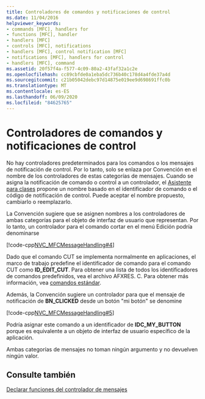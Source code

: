 ```yaml
---
title: Controladores de comandos y notificaciones de control
ms.date: 11/04/2016
helpviewer_keywords:
- commands [MFC], handlers for
- functions [MFC], handler
- handlers [MFC]
- controls [MFC], notifications
- handlers [MFC], control notification [MFC]
- notifications [MFC], handlers for control
- handlers [MFC], command
ms.assetid: 20f57f4a-f577-4c09-80a2-43faf32a1c2e
ms.openlocfilehash: cc89cbfde0a1eba5dc736b40c178d4a4fde37a4d
ms.sourcegitcommit: c21b05042debc97d14875e019ee9d698691ffc0b
ms.translationtype: MT
ms.contentlocale: es-ES
ms.lasthandoff: 06/09/2020
ms.locfileid: "84625765"
---
```

# <a name="handlers-for-commands-and-control-notifications"></a>Controladores de comandos y notificaciones de control

No hay controladores predeterminados para los comandos o los mensajes de notificación de control. Por lo tanto, solo se enlaza por Convención en el nombre de los controladores de estas categorías de mensajes. Cuando se asigna la notificación de comando o control a un controlador, el [Asistente para clases](reference/mfc-class-wizard.md) propone un nombre basado en el identificador de comando o el código de notificación de control. Puede aceptar el nombre propuesto, cambiarlo o reemplazarlo.

La Convención sugiere que se asignen nombres a los controladores de ambas categorías para el objeto de interfaz de usuario que representan. Por lo tanto, un controlador para el comando cortar en el menú Edición podría denominarse

[!code-cpp[NVC_MFCMessageHandling#4](codesnippet/cpp/handlers-for-commands-and-control-notifications_1.h)]

Dado que el comando CUT se implementa normalmente en aplicaciones, el marco de trabajo predefine el identificador de comando para el comando CUT como **ID_EDIT_CUT**. Para obtener una lista de todos los identificadores de comandos predefinidos, vea el archivo AFXRES. C. Para obtener más información, vea [comandos estándar](standard-commands.md).

Además, la Convención sugiere un controlador para que el mensaje de notificación de **BN_CLICKED** desde un botón "mi botón" se denomine

[!code-cpp[NVC_MFCMessageHandling#5](codesnippet/cpp/handlers-for-commands-and-control-notifications_2.h)]

Podría asignar este comando a un identificador de **IDC_MY_BUTTON** porque es equivalente a un objeto de interfaz de usuario específico de la aplicación.

Ambas categorías de mensajes no toman ningún argumento y no devuelven ningún valor.

## <a name="see-also"></a>Consulte también

[Declarar funciones del controlador de mensajes](declaring-message-handler-functions.md)
